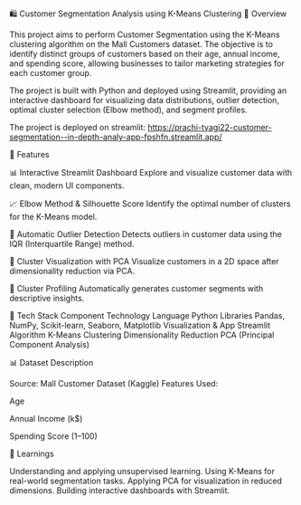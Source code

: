 🛍️ Customer Segmentation Analysis using K-Means Clustering
📌 Overview

This project aims to perform Customer Segmentation using the K-Means clustering algorithm on the Mall Customers dataset. The objective is to identify distinct groups of customers based on their age, annual income, and spending score, allowing businesses to tailor marketing strategies for each customer group.

The project is built with Python and deployed using Streamlit, providing an interactive dashboard for visualizing data distributions, outlier detection, optimal cluster selection (Elbow method), and segment profiles.

The project is deployed on streamlit: https://prachi-tyagi22-customer-segmentation--in-depth-analy-app-fpshfn.streamlit.app/

🚀 Features

📊 Interactive Streamlit Dashboard
Explore and visualize customer data with clean, modern UI components.

📈 Elbow Method & Silhouette Score
Identify the optimal number of clusters for the K-Means model.

🧮 Automatic Outlier Detection
Detects outliers in customer data using the IQR (Interquartile Range) method.

🎨 Cluster Visualization with PCA
Visualize customers in a 2D space after dimensionality reduction via PCA.

👥 Cluster Profiling
Automatically generates customer segments with descriptive insights.

🧰 Tech Stack
Component	Technology
Language	Python
Libraries	Pandas, NumPy, Scikit-learn, Seaborn, Matplotlib
Visualization & App	Streamlit
Algorithm	K-Means Clustering
Dimensionality Reduction	PCA (Principal Component Analysis)

📊 Dataset Description

Source: Mall Customer Dataset (Kaggle)
Features Used:

Age

Annual Income (k$)

Spending Score (1–100)

🧠 Learnings

Understanding and applying unsupervised learning.
Using K-Means for real-world segmentation tasks.
Applying PCA for visualization in reduced dimensions.
Building interactive dashboards with Streamlit.
